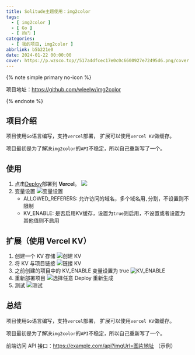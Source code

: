 ```yaml
---
title: Solitude主题使用：img2color
tags:
  - [ img2color ]
  - [ Go ]
  - [ 热门 ]
categories:
  - [ 我的项目, img2color ]
abbrlink: b5b221e0
date: 2024-01-22 00:00:00
cover: https://p.wzsco.top//517a4dfcec17e0c0c6600927e72495d6.png/cover
---
```


{% note simple primary no-icon %}

项目地址：https://github.com/wleelw/img2color

{% endnote %}

## 项目介绍

项目使用`Go`语言编写，支持`vercel`部署， 扩展可以使用`vercel KV`做缓存。

项目最初是为了解决`img2color`的`API`不稳定，所以自己重新写了一个。

## 使用

1. 点击[Deploy](https://vercel.com/new/clone?repository-url=https://github.com/wleelw/img2color&env=ALLOWED_REFERERS,KV_ENABLE&project-name=img2color&repo-name=img2color)部署到 <strong>Vercel</strong>。
   ![](https://p.wzsco.top//f644d9f18a70dd4fcb21cc57f5eff316.png/blogimg)
2. 变量设置
   ![变量设置](https://p.wzsco.top//7e0958b8bfe75bafe1063f743f0a4fcd.png/blogimg)
   - ALLOWED_REFERERS: 允许访问的域名，多个域名用`,`分割，不设置则不限制
   - KV_ENABLE: 是否启用KV缓存，设置为`true`则启用，不设置或者设置为其他值则不启用

## 扩展（使用 Vercel KV）
1. 创建一个 KV 存储
   ![创建 KV](https://p.wzsco.top//186c2c06ad2d2c4eac77dc95f1dad08f.png/blogimg)
2. 将 KV 与项目链接
   ![链接 KV](https://p.wzsco.top//ec47839ad8f431c4814cea2842d5038b.png/blogimg)
3. 之前创建的项目中的 KV_ENABLE 变量设置为 true
   ![KV_ENABLE](https://p.wzsco.top//0895897df92105aa00f24377d0a7ee6e.png/blogimg)
4. 重新部署项目
   ![选择任意 Deploy 重新生成](https://p.wzsco.top//8ae586fcb3382ffbdf5c480824200d7e.png/blogimg)
5. 测试
   ![测试](https://p.wzsco.top//a0838ff8b3fc4a0f8c3a40478c98fed9.png/blogimg)

## 总结

项目使用`Go`语言编写，支持`vercel`部署， 扩展可以使用`vercel KV`做缓存。

项目最初是为了解决`img2color`的`API`不稳定，所以自己重新写了一个。

前端访问 API 接口：https://example.com/api?imgUrl=图片地址 （示例）